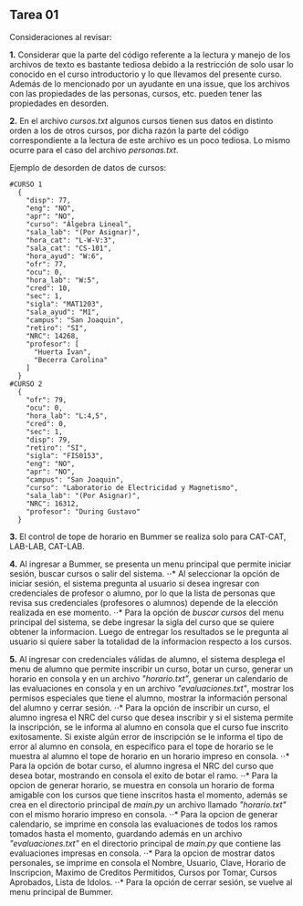 ﻿## Tarea 01

Consideraciones al revisar:

**1.** Considerar que la parte del código referente a la lectura y manejo de los archivos de texto es bastante tediosa debido a la restricción de solo usar lo conocido en el curso introductorio y lo que llevamos del presente curso. Además de lo mencionado por un ayudante en una issue, que los archivos con las propiedades de las personas, cursos, etc. pueden tener las propiedades en desorden.

**2.** En el archivo *cursos.txt* algunos cursos tienen sus datos en distinto orden a los de otros cursos, por dicha razón la parte del código correspondiente a la lectura de este archivo es un poco tediosa. Lo mismo ocurre para el caso del archivo *personas.txt*.

Ejemplo de desorden de datos de cursos:
```
#CURSO 1
  {
    "disp": 77,
    "eng": "NO",
    "apr": "NO",
    "curso": "Álgebra Lineal",
    "sala_lab": "(Por Asignar)",
    "hora_cat": "L-W-V:3",
    "sala_cat": "CS-101",
    "hora_ayud": "W:6",
    "ofr": 77,
    "ocu": 0,
    "hora_lab": "W:5",
    "cred": 10,
    "sec": 1,
    "sigla": "MAT1203",
    "sala_ayud": "M1",
    "campus": "San Joaquin",
    "retiro": "SI",
    "NRC": 14268,
    "profesor": [
      "Huerta Ivan",
      "Becerra Carolina"
    ]
  }
#CURSO 2
  {
    "ofr": 79,
    "ocu": 0,
    "hora_lab": "L:4,5",
    "cred": 0,
    "sec": 1,
    "disp": 79,
    "retiro": "SI",
    "sigla": "FIS0153",
    "eng": "NO",
    "apr": "NO",
    "campus": "San Joaquin",
    "curso": "Laboratorio de Electricidad y Magnetismo",
    "sala_lab": "(Por Asignar)",
    "NRC": 16312,
    "profesor": "During Gustavo"
  } 
```

**3.** El control de tope de horario en Bummer se realiza solo para CAT-CAT, LAB-LAB, CAT-LAB.

**4.** Al ingresar a Bummer, se presenta un menu principal que permite iniciar sesión, buscar cursos o salir del sistema.
⋅⋅* Al seleccionar la opción de iniciar sesión, el sistema pregunta al usuario si desea ingresar con credenciales de profesor o alumno, por lo que la lista de personas que revisa sus credenciales (profesores o alumnos) depende de la elección realizada en ese momento. 
⋅⋅* Para la opción de *buscar cursos* del menu principal del sistema, se debe ingresar la sigla del curso que se quiere obtener la informacion. Luego de entregar los resultados se le pregunta al usuario si quiere saber la totalidad de la informacion respecto a los cursos.

**5.** Al ingresar con credenciales válidas de alumno, el sistema desplega el menu de alumno que permite inscribir un curso, botar un curso, generar un horario en consola y en un archivo *"horario.txt"*, generar un calendario de las evaluaciones en consola y en un archivo *"evaluaciones.txt"*,
mostrar los permisos especiales que tiene el alumno,
mostrar la información personal del alumno y cerrar sesión.
⋅⋅* Para la opción de inscribir un curso, el alumno ingresa
el NRC del curso que desea inscribir y si el sistema permite la inscripción, 
se le informa al alumno
en consola que el curso fue inscrito exitosamente.
Si existe algún error de inscripción se le informa el tipo de error al alumno en consola, en
específico para el tope de horario se le muestra al alumno el tope de horario en un horario impreso en consola.
⋅⋅* Para la opción de botar curso, el alumno ingresa el NRC del curso que desea botar, mostrando en consola el exito de botar el ramo.
⋅⋅* Para la opcion de generar horario, se muestra en consola un horario de forma amigable con los cursos que tiene inscritos hasta el momento,
además se crea en el directorio principal de *main.py* un archivo llamado *"horario.txt"* con el mismo horario 
impreso en consola.
⋅⋅* Para la opcion de generar calendario, se imprime en consola las evaluaciones de todos los ramos tomados hasta el momento, 
guardando además en un archivo *"evaluaciones.txt"* en el directorio principal de *main.py* que contiene las evaluaciones impresas en consola.
⋅⋅* Para la opcion de mostrar datos personales, se imprime en consola el Nombre, Usuario, Clave, Horario de Inscripcion, Maximo de Creditos Permitidos, Cursos por Tomar, Cursos Aprobados, Lista de Idolos.
⋅⋅* Para la opción de cerrar sesión, se vuelve al menu principal de Bummer.